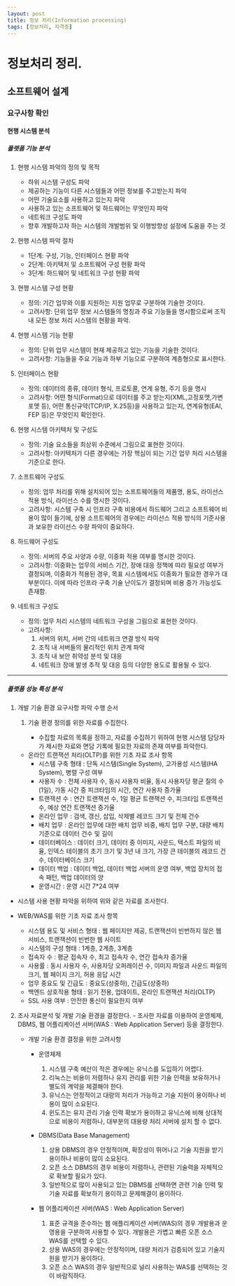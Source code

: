```yaml
---
layout: post
title: 정보 처리(Information processing)
tags: [정보처리, 자격증]
---
```


# 정보처리 정리.

## 소프트웨어 설계

### 요구사항 확인

#### 현행 시스템 분석

##### 플랫폼 기능 분석

1. 현행 시스템 파악의 정의 및 목적

   - 하위 시스템 구성도 파악
   - 제공하는 기능이 다른 시스템들과 어떤 정보를 주고받는지 파악
   - 어떤 기술요소를 사용하고 있는지 파악
   - 사용하고 있는 소프트웨어 및 하드웨어는 무엇인지 파악
   - 네트워크 구성도 파악
   - 향후 개발하고자 하는 시스템의 개발범위 및 이행방향성 설정에 도움을 주는 것

2. 현행 시스템 파악 절차

   - 1단계: 구성, 기능, 인터페이스 현황 파악
   - 2단계: 아키텍처 및 소프트웨어 구성 현황 파악
   - 3단계: 하드웨어 및 네트워크 구성 현황 파악

3. 현행 시스템 구성 현황

   - 정의: 기간 업무와 이를 지원하는 지원 업무로 구분하여 기술한 것이다.
   - 고려사항: 단위 업무 정보 시스템들의 명칭과 주요 기능들을 명시함으로써 조직 내 모든 정보 처리 시스템의 현황을 파악.

4. 현행 시스템 기능 현황

   - 정의: 단위 업무 시스템이 현재 제공하고 있는 기능을 기술한 것이다.
   - 고려사항: 기능들을 주요 기능과 하부 기능으로 구분하여 계층형으로 표시한다.

5. 인터페이스 현황

   - 정의: 데이터의 종류, 데이터 형식, 프로토콜, 연계 유형, 주기 등을 명시
   - 고려사항: 어떤 형식(Format)으로 데이터를 주고 받는지(XML,고정포맷,가변포맷 등), 어떤 통신규약(TCP/IP, X.25등)을 사용하고 있는지, 연계유형(EAI, FEP 등)은 무엇인지 확인한다.

6. 현행 시스템 아키텍처 및 구성도

   - 정의: 기술 요소들을 최상위 수준에서 그림으로 표현한 것이다.
   - 고려사항: 아키텍처가 다른 경우에는 가장 핵심이 되는 기간 업무 처리 시스템을 기준으로 한다.

7. 소프트웨어 구성도

   - 정의: 업무 처리를 위해 설치되어 있는 소프트웨어들의 제품명, 용도, 라이선스 적용 방식, 라이선스 수를 명시한 것이다.
   - 고려사항: 시스템 구축 시 인프라 구축 비용에서 하드웨어 그리고 소프트웨어 비용이 많이 들기에, 상용 소프트웨어의 경우에는 라이선스 적용 방식의 기준사용과 보유한 라이선스 수량 파악이 중요하다.

8. 하드웨어 구성도

   - 정의: 서버의 주요 사양과 수량, 이중화 적용 여부를 명시한 것이다.
   - 고려사항: 이중화는 업무의 서비스 기간, 장애 대응 정책에 따라 필요성 여부가 결정되며, 이중화가 적용된 경우, 목표 시스템에서도 이중화가 필요한 경우가 대부분이다. 이에 따라 인프라 구축 기술 난이도가 결정되며 비용 증가 가능성도 존재함.

9. 네트워크 구성도

   - 정의: 업무 처리 시스템의 네트워크 구성을 그림으로 표현한 것이다.
   - 고려사항:
     1. 서버의 위치, 서버 간의 네트워크 연결 방식 파악
     2. 조직 내 서버들의 물리적인 위치 관계 파악
     3. 조직 내 보안 취약성 분석 및 대응
     4. 네트워크 장애 발생 추적 및 대응 등의 다양한 용도로 활용될 수 있다.

---

##### 플랫폼 성능 특성 분석

1. 개발 기술 환경 요구사항 파악 수행 순서

   1. 기술 환경 정의를 위한 자료를 수집한다.

      - 수집할 자료의 목록을 정하고, 자료를 수집하기 위하여 현행 시스템 담당자가 제시한 자료와 면담 기록에 필요한 자료의 존재 여부를 파악한다.

   - 온라인 트랜잭션 처리(OLTP)를 위한 기초 자료 조사 항목
     - 시스템 구축 형태 : 단독 시스템(Single System), 고가용성 시스템(HA System), 병렬 구성 여부
     - 사용자 수 : 전체 사용자 수, 동시 사용자 비율, 동시 사용자당 평균 질의 수(1일), 가동 시간 중 피크타임의 시간, 연간 사용자 증가율
     - 트랜잭션 수 : 연간 트랜잭션 수, 1일 평균 트랜잭션 수, 피크타임 트랜잭션 수, 예상 연간 트랜잭션 증가율
     - 온라인 업무 : 검색, 갱신, 삽입, 삭제별 레코드 크기 및 전체 건수
     - 배치 업무 : 온라인 업무에 대한 배치 업무 비중, 배치 업무 구분, 대량 배치 기준으로 데이터 건수 및 길이
     - 데이터베이스 : 데이터 크기, 데이터 중 이미지, 사운드, 텍스트 파일의 비율, 인덱스 테이블의 초기 크기 및 3년 내 크기, 가장 큰 테이블의 레코드 건수, 데이터베이스 크기
     - 데이터 백업 : 데이터 백업, 데이터 백업 서버의 운영 여부, 백업 장치의 접속 패턴, 백업 데이터의 양
     - 운영시간 : 운영 시간 7\*24 여부

- 시스템 사용 현황 파악을 위하여 위와 같은 자료를 조사한다.

- WEB/WAS를 위한 기초 자료 조사 항목
  - 시스템 용도 및 서비스 형태 : 웹 페이지만 제공, 트랜잭션이 빈번하지 않은 웹 서비스, 트랜잭션이 빈번한 웹 사이트
  - 시스템의 구성 형태 : 1계층, 2계층, 3계층
  - 접속자 수 : 평균 접속자 수, 최고 접속자 수, 연간 접속자 증가율
  - 사용률 : 동시 사용자 수, 사용자당 오퍼레이션 수, 이미지 파일과 사운드 파일의 크기, 웹 페이지 크기, 허용 응답 시간
  - 업무 중요도 및 긴급도 : 중요도(상중하), 긴급도(상중하)
  - 백엔드 상호작용 형태 : 읽기 전용, 업데이트, 온라인 트랜잭션 처리(OLTP)
  - SSL 사용 여부 : 안전한 통신이 필요한지 여부

2.  조사 자료분석 및 개발 기술 환경을 결정한다. - 조사한 자료를 이용하여 운영체제, DBMS, 웹 어플리케이션 서버(WAS : Web Application Server) 등을 결정한다.

    - 개발 기술 환경 결정을 위한 고려사항

      - 운영체제

        1.  시스템 구축 예산이 적은 경우에는 유닉스를 도입하기 어렵다.
        2.  리눅스는 비용이 저렴하나 유지 관리를 위한 기술 인력을 보유하거나 별도의 계약을 체결해야 한다.
        3.  유닉스는 안정적이고 대량의 처리가 가능하고 기술 지원이 용이하나 비용이 많이 소요된다.
        4.  윈도즈는 유지 관리 기술 인력 확보가 용이하고 유닉스에 비해 상대적으로 비용이 저렴하나, 대부분의 대용량 처리 서버에 설치 할 수 없다.

      - DBMS(Data Base Management)

        1.  상용 DBMS의 경우 안정적이며, 확장성이 뛰어나고 기술 지원을 받기 용이하나 비용이 많이 소요된다.
        2.  오픈 소스 DBMS의 경우 비용이 저렴하나, 관련된 기술력을 자체적으로 확보할 필요가 있다.
        3.  일반적으로 많이 사용되고 있는 DBMS를 선택하면 관련 기술 인력 및 기술 자료를 확보하기 용이하고 문제해결이 용이하다.

      - 웹 어플리케이션 서버(WAS : Web Application Server)
        1.  표준 규격을 준수하는 웹 애플리케이션 서버(WAS)의 경우 개발용과 운영용을 구분하여 사용할 수 있다. 개발용은 가볍고 빠른 오픈 소스 WAS를 선택할 수 있다.
        2.  상용 WAS의 경우에는 안정적이며, 대량 처리가 검증되어 있고 기술지원을 받기가 용이하다.
        3.  오픈 소스 WAS의 경우 일반적으로 널리 사용하는 WAS를 선택하는 것이 바람직하다.

